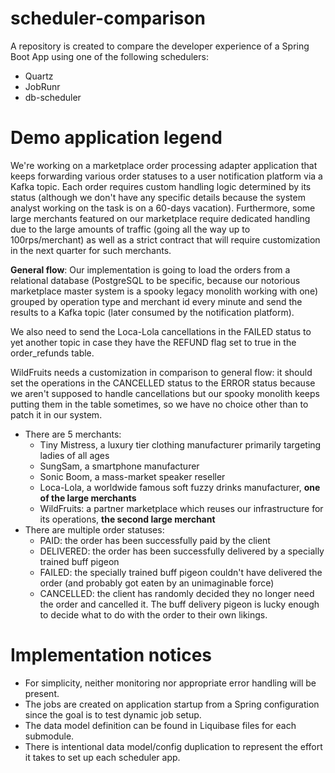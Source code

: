 # scheduler-comparison
A repository is created to compare the developer experience of a Spring Boot App using one of the following schedulers:
- Quartz
- JobRunr
- db-scheduler

# Demo application legend

We're working on a marketplace order processing adapter application that keeps forwarding various order statuses
to a user notification platform via a Kafka topic. Each order requires custom handling logic determined by its status
(although we don't have any specific details because the system analyst working on the task is on a 60-days vacation).
Furthermore, some large merchants featured on our marketplace require dedicated handling due to the large amounts
of traffic (going all the way up to 100rps/merchant) as well as a strict contract that will require customization in
the next quarter for such merchants.

**General flow**: Our implementation is going to load the orders from a relational database (PostgreSQL to be specific,
because our notorious marketplace master system is a spooky legacy monolith working with one) grouped by
operation type and merchant id every minute and send the results to a Kafka topic
(later consumed by the notification platform).

We also need to send the Loca-Lola cancellations in the FAILED status to yet another topic in case they have
the REFUND flag set to true in the order_refunds table.

WildFruits needs a customization in comparison to general flow: it should set the operations in the CANCELLED status to
the ERROR status because we aren't supposed to handle cancellations but our spooky monolith keeps putting them in the
table sometimes, so we have no choice other than to patch it in our system.

- There are 5 merchants:
  - Tiny Mistress, a luxury tier clothing manufacturer primarily targeting ladies of all ages
  - SungSam, a smartphone manufacturer
  - Sonic Boom, a mass-market speaker reseller
  - Loca-Lola, a worldwide famous soft fuzzy drinks manufacturer, **one of the large merchants**
  - WildFruits: a partner marketplace which reuses our infrastructure for its operations, **the second large merchant**
- There are multiple order statuses:
  - PAID: the order has been successfully paid by the client
  - DELIVERED: the order has been successfully delivered by a specially trained buff pigeon
  - FAILED: the specially trained buff pigeon couldn't have delivered the order 
    (and probably got eaten by an unimaginable force)
  - CANCELLED: the client has randomly decided they no longer need the order and cancelled it. The buff delivery pigeon
    is lucky enough to decide what to do with the order to their own likings.

# Implementation notices
- For simplicity, neither monitoring nor appropriate error handling will be present.
- The jobs are created on application startup from a Spring configuration since the goal is to test dynamic job setup.
- The data model definition can be found in Liquibase files for each submodule.
- There is intentional data model/config duplication to represent the effort it takes to set up each scheduler app.